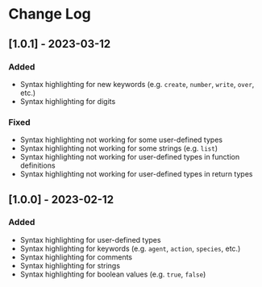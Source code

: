 # Change Log

## [1.0.1] - 2023-03-12

### Added

- Syntax highlighting for new keywords (e.g. `create`, `number`, `write`, `over`, etc.)
- Syntax highlighting for digits

### Fixed

- Syntax highlighting not working for some user-defined types
- Syntax highlighting not working for some strings (e.g. `list`)
- Syntax highlighting not working for user-defined types in function definitions
- Syntax highlighting not working for user-defined types in return types

## [1.0.0] - 2023-02-12

### Added

- Syntax highlighting for user-defined types
- Syntax highlighting for keywords (e.g. `agent`, `action`, `species`, etc.)
- Syntax highlighting for comments
- Syntax highlighting for strings
- Syntax highlighting for boolean values (e.g. `true`, `false`)